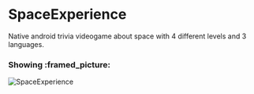 <h1> SpaceExperience </h1>

Native android trivia videogame about space with 4 different levels and 3 languages.

<h3> Showing :framed_picture: </h3>

<img src="https://i.ibb.co/684z9Tr/Space-Experience.jpg" alt="SpaceExperience" border="0" />
